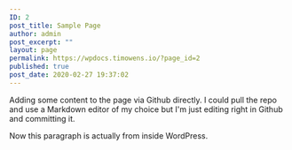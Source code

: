 ```yaml
---
ID: 2
post_title: Sample Page
author: admin
post_excerpt: ""
layout: page
permalink: https://wpdocs.timowens.io/?page_id=2
published: true
post_date: 2020-02-27 19:37:02
---
```

<!-- wp:paragraph -->
<p>Adding some content to the page via Github directly. I could pull the repo and use a Markdown editor of my choice but I'm just editing right in Github and committing it.</p>
<!-- /wp:paragraph -->

<!-- wp:paragraph -->
<p>Now this paragraph is actually from inside WordPress.</p>
<!-- /wp:paragraph -->